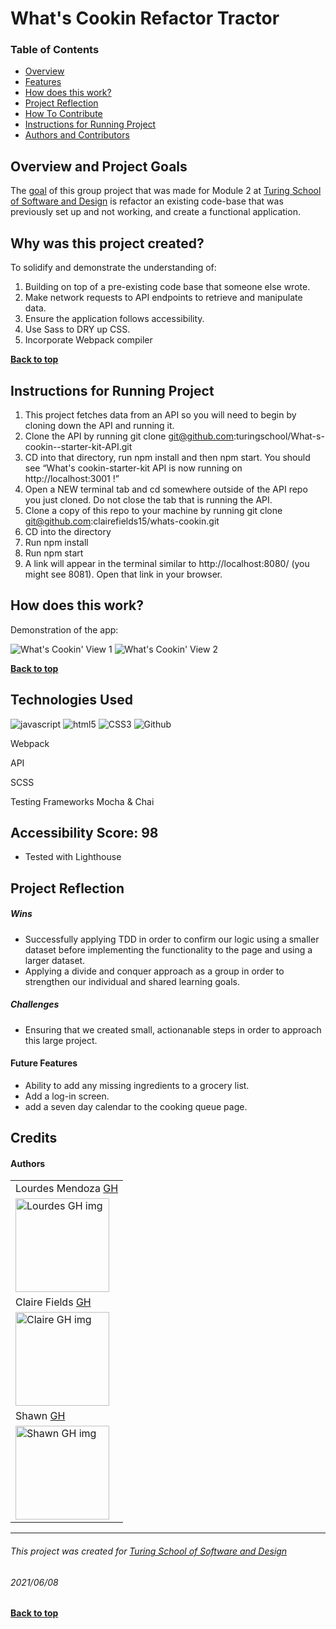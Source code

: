 # What's Cookin Refactor Tractor 
### Table of Contents
- [Overview](#overview-and-project-goals)
- [Features](#features)
- [How does this work?](#how-does-this-work)
- [Project Reflection](#project-reflection)
- [How To Contribute](#want-to-contribute)
- [Instructions for Running Project](#Instructions-for-running-project)
- [Authors and Contributors](#credits)

## Overview and Project Goals
The [goal](https://frontend.turing.edu/projects/module-2/refactor-tractor-wc.html) of this group project that was made for Module  2 at [Turing School of Software and Design](https://turing.io/) is refactor an existing code-base that was previously set up and not working, and create a functional application.

## Why was this project created?
To solidify and demonstrate the understanding of:
1. Building on top of a pre-existing code base that someone else wrote. 
2. Make network requests to API endpoints to retrieve and manipulate data.
3. Ensure the application follows accessibility.
4. Use Sass to DRY up CSS.
5. Incorporate Webpack compiler


**[Back to top](#table-of-contents)**

## Instructions for Running Project
1. This project fetches data from an API so you will need to begin by cloning down the API and running it.
2. Clone the API by running git clone git@github.com:turingschool/What-s-cookin--starter-kit-API.git
3. CD into that directory, run npm install and then npm start. You should see “What's cookin-starter-kit API is now running on http://localhost:3001 !”
4. Open a NEW terminal tab and cd somewhere outside of the API repo you just cloned. Do not close the tab that is running the API.
5. Clone a copy of this repo to your machine by running git clone git@github.com:clairefields15/whats-cookin.git
6. CD into the directory
7. Run npm install
8. Run npm start
9. A link will appear in the terminal similar to http://localhost:8080/ (you might see 8081). Open that link in your browser.



## How does this work?
Demonstration of the app:

![What's Cookin' View 1](https://user-images.githubusercontent.com/73731359/121281955-08030f80-c896-11eb-9cc0-c28da64a1124.gif)
![What's Cookin' View 2](https://user-images.githubusercontent.com/73731359/121282036-2b2dbf00-c896-11eb-85af-4f0b63d9ec50.gif)



**[Back to top](#table-of-contents)**

## Technologies Used
<p align="left">
  <img src="https://img.shields.io/badge/javascript%20-%23323330.svg?&style=for-the-badge&logo=javascript&logoColor=%23F7DF1E" alt="javascript" />
  <img src="https://img.shields.io/badge/html5%20-%23E34F26.svg?&style=for-the-badge&logo=html5&logoColor=white" alt="html5"/>
  <img src="https://img.shields.io/badge/css3%20-%231572B6.svg?&style=for-the-badge&logo=css3&logoColor=white" alt="CSS3"/>
  <img src="https://img.shields.io/badge/GitHub-100000?style=for-the-badge&logo=github&logoColor=white" alt="Github" />
  <p>Webpack</p>
  <p>API</p>
  <p>SCSS</p>
  <p>Testing Frameworks Mocha & Chai</p>
</p>

## Accessibility Score: 98
* Tested with Lighthouse

## Project Reflection

##### Wins
* Successfully applying TDD in order to confirm our logic using a smaller dataset before implementing the functionality to the page and using a larger dataset.
* Applying a divide and conquer approach as a group in order to strengthen our individual and shared learning goals. 

##### Challenges
* Ensuring that we created small, actionanable steps in order to approach this large project. 


#### Future Features
* Ability to add any missing ingredients to a grocery list. 
* Add a log-in screen. 
* add a seven day calendar to the cooking queue page.

## Credits
#### Authors
<table>
    <tr>
        <td> Lourdes Mendoza <a href="https://github.com/mendozalourdes">GH</td>
    </tr>
    </tr>
    <td><img src="https://avatars.githubusercontent.com/u/78240633?v=4" alt="Lourdes GH img"
 width="150" height="auto" /></td>
    <tr>
          <td> Claire Fields <a href="https://github.com/clairefields15">GH</td>
    </tr>
    </tr>
 <td><img src="https://avatars.githubusercontent.com/u/79113236?v=4" alt="Claire GH img"
width="150" height="auto" /></td>
     <tr>
          <td> Shawn  <a href="https://github.com/shawnmcmahon">GH</td>
      </tr>
      </tr>
<td><img src="https://avatars.githubusercontent.com/u/73731359?v=4" alt="Shawn GH img"
width="150" height="auto" /></td>
    </tr>
</table>


**************************************************************************
###### This project was created for [Turing School of Software and Design](https://turing.io/)
###### 2021/06/08
**[Back to top](#table-of-contents)**

